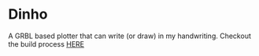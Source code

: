 Dinho
=====

A GRBL based plotter that can write (or draw) in my handwriting.
Checkout the build process <a href="https://www.youtube.com/playlist?list=PLNm_I6vBixMk8WZAlo6iw-4hZIHQ1ZJK4">HERE</a>
